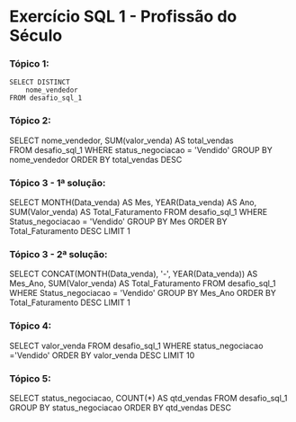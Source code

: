# Exercício SQL 1 - Profissão do Século

### Tópico 1:
    
    SELECT DISTINCT
        nome_vendedor
    FROM desafio_sql_1


### Tópico 2:

SELECT
    nome_vendedor,
    SUM(valor_venda) AS total_vendas  
FROM desafio_sql_1
WHERE status_negociacao = 'Vendido'
GROUP BY nome_vendedor
ORDER BY total_vendas DESC


### Tópico 3 - 1ª solução:

SELECT 
    MONTH(Data_venda) AS Mes,
    YEAR(Data_venda) AS Ano,
    SUM(Valor_venda) AS Total_Faturamento
FROM desafio_sql_1
WHERE Status_negociacao = 'Vendido'
GROUP BY Mes
ORDER BY Total_Faturamento DESC
LIMIT 1

### Tópico 3 - 2ª solução:

SELECT 
    CONCAT(MONTH(Data_venda), '-', YEAR(Data_venda)) AS Mes_Ano,
    SUM(Valor_venda) AS Total_Faturamento
FROM desafio_sql_1
WHERE Status_negociacao = 'Vendido'
GROUP BY Mes_Ano
ORDER BY Total_Faturamento DESC
LIMIT 1


### Tópico 4:

SELECT
    valor_venda
FROM desafio_sql_1
WHERE status_negociacao ='Vendido'
ORDER BY valor_venda DESC
LIMIT 10


### Tópico 5:

SELECT
    status_negociacao,
    COUNT(*) AS qtd_vendas
FROM desafio_sql_1
GROUP BY status_negociacao
ORDER BY qtd_vendas DESC


